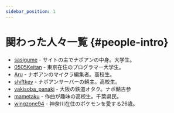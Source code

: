 ```yaml
---
sidebar_position: 1
---
```


# 関わった人々一覧 {#people-intro}
* [sasigume](sasigume) - サイトの主でナポアンの中身。大学生。
* [0505Keitan](0505Keitan) - 東京在住のプログラマー大学生。
* [Aru](aru) - ナポアンのマイクラ編集者。高校生。
* [shiftkey](shiftkey) - ナポアンサーバーの鯖主。高校生。
* [yakisoba_panaki](yakisoba_panaki) - 大阪の鉄道オタク。ナポ鯖古参
* [mametaku](mametaku) - 作曲が趣味の高校生。千葉県民。
* [wingzone94](wingzone94) - 神奈川在住のポケモンを愛する26歳。

